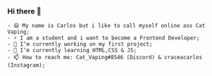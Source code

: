 ### Hi there 👋
    - 😄 My name is Carlos but i like to call myself online ass Cat Vaping;
    - ⚡ I am a student and i want to become a Frontend Developer;
    - 🔭 I’m currently working on my first project;
    - 🌱 I’m currently learning HTML,CSS & JS;
    - 📫 How to reach me: Cat_Vaping#8546 (Discord) & craceacarlos (Instagram);
<!--
**CatVaping/CatVaping** is a ✨ _special_ ✨ repository because its `README.md` (this file) appears on your GitHub profile.

Here are some ideas to get you started:

- 🔭 I’m currently working on ...
- 🌱 I’m currently learning ...
- 👯 I’m looking to collaborate on ...
- 🤔 I’m looking for help with ...
- 💬 Ask me about ...
- 📫 How to reach me: ...
- 😄 Pronouns: ...
- ⚡ Fun fact: ...
-->

